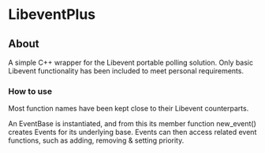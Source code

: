 # LibeventPlus

## About

A simple C++ wrapper for the Libevent portable polling solution. Only basic Libevent functionality has been included to meet personal requirements.

### How to use

Most function names have been kept close to their Libevent counterparts.

An EventBase is instantiated, and from this its member function new_event() creates Events for its underlying base. Events can then access related event functions, such as adding, removing & setting priority.
